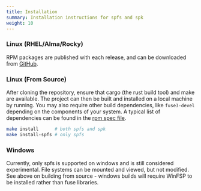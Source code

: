 ```yaml
---
title: Installation
summary: Installation instructions for spfs and spk
weight: 10
---
```


### Linux (RHEL/Alma/Rocky)

RPM packages are published with each release, and can be downloaded from [GitHub](https://github.com/spkenv/spk/releases).

### Linux (From Source)

After cloning the repository, ensure that cargo (the rust build tool) and make are available. The project can then be built and installed on a local machine by running. You may also require other build dependencies, like `fuse3-devel` depending on the components of your system. A typical list of dependencies can be found in the [rpm spec file](https://github.com/spkenv/spk/blob/main/spk.spec).

```sh
make install      # both spfs and spk
make install-spfs # only spfs
```

### Windows

Currently, only spfs is supported on windows and is still considered experimental. File systems can be mounted and viewed, but not modified. See above on building from source - windows builds will require WinFSP to be installed rather than fuse libraries.

<!-- TODO: include really basic make instructions as above for playing with this -->
